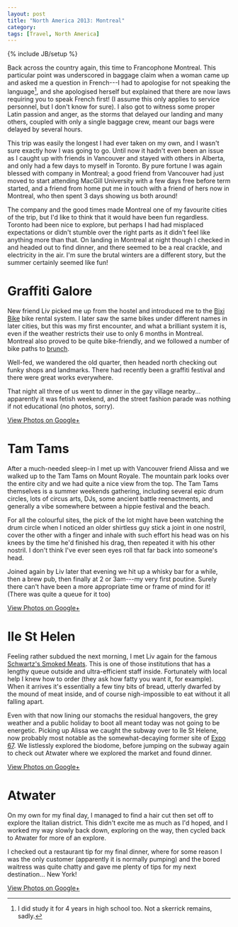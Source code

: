 ```yaml
---
layout: post
title: "North America 2013: Montreal"
category:
tags: [Travel, North America]
---
```

{% include JB/setup %}


Back across the country again, this time to Francophone Montreal.
This particular point was underscored in baggage claim when a woman
came up and asked me a question in French---I had to apologise for not
speaking the language[^1], and she apologised herself but explained
that there are now laws requiring you to speak French first!  (I
assume this only applies to service personnel, but I don't know for
sure).  I also got to witness some proper Latin passion and anger, as
the storms that delayed our landing and many others, coupled with only
a single baggage crew, meant our bags were delayed by several hours.

This trip was easily the longest I had ever taken on my own, and I
wasn't sure exactly how I was going to go.  Until now it hadn't even
been an issue as I caught up with friends in Vancouver and stayed with
others in Alberta, and only had a few days to myself in Toronto.  By
pure fortune I was again blessed with company in Montreal; a good
friend from Vancouver had just moved to start attending MacGill
University with a few days free before term started, and a friend from
home put me in touch with a friend of hers now in Montreal, who then
spent 3 days showing us both around!

The company and the good times made Montreal one of my favourite
cities of the trip, but I'd like to think that it would have been fun
regardless.  Toronto had been nice to explore, but perhaps I had had
misplaced expectations or didn't stumble over the right parts as it
didn't feel like anything more than that.  On landing in Montreal at
night though I checked in and headed out to find dinner, and there
seemed to be a real crackle, and electricity in the air.  I'm sure the
brutal winters are a different story, but the summer certainly seemed
like fun!

# Graffiti Galore

New friend Liv picked me up from the hostel and introduced me to the
[Bixi Bike](https://bixi.com/) bike rental system.  I later saw the
same bikes under different names in later cities, but this was my
first encounter, and what a brilliant system it is, even if the
weather restricts their use to only 6 months in Montreal.  Montreal
also proved to be quite bike-friendly, and we followed a number of
bike paths to [brunch](http://lecartet.com/).

Well-fed, we wandered the old quarter, then headed north checking out
funky shops and landmarks.  There had recently been a graffiti
festival and there were great works everywhere.

That night all three of us went to dinner in the gay village
nearby... apparently it was fetish weekend, and the street fashion
parade was nothing if not educational (no photos, sorry).

<div data-album="5921077055609599681" class="gallery"><a href="https://plus.google.com/photos/110262280296887306226/albums/5921077055609599681">View Photos on Google+</a></div>

# Tam Tams

After a much-needed sleep-in I met up with Vancouver friend Alissa and
we walked up to the Tam Tams on Mount Royale.  The mountain park looks
over the entire city and we had quite a nice view from the top.  The
Tam Tams themselves is a summer weekends gathering, including several
epic drum circles, lots of circus arts, DJs, some ancient battle
reenactments, and generally a vibe somewhere between a hippie festival
and the beach.

For all the colourful sites, the pick of the lot might have been
watching the drum circle when I noticed an older shirtless guy stick a
joint in one nostril, cover the other with a finger and inhale with
such effort his head was on his knees by the time he'd finished his
drag, then repeated it with his other nostril.  I don't think I've
ever seen eyes roll that far back into someone's head.

Joined again by Liv later that evening we hit up a whisky bar for a
while, then a brew pub, then finally at 2 or 3am---my very first
poutine.  Surely there can't have been a more appropriate time or
frame of mind for it!  (There was quite a queue for it too)

<div data-album="5921080984918075697" class="gallery"><a href="https://plus.google.com/photos/110262280296887306226/albums/5921080984918075697">View Photos on Google+</a></div>


# Ile St Helen

Feeling rather subdued the next morning, I met Liv again for the
famous [Schwartz's Smoked Meats](http://schwartzsdeli.com/).  This is
one of those institutions that has a lengthy queue outside and
ultra-efficient staff inside.  Fortunately with local help I knew how
to order (they ask how fatty you want it, for example).  When it
arrives it's essentially a few tiny bits of bread, utterly dwarfed by
the mound of meat inside, and of course nigh-impossible to eat without
it all falling apart.

Even with that now lining our stomachs the residual hangovers, the
grey weather and a public holiday to boot all meant today was not
going to be energetic.  Picking up Alissa we caught the subway over to
Ile St Helene, now probably most notable as the somewhat-decaying
former site of [Expo 67](http://en.wikipedia.org/wiki/Expo_67).  We
listlessly explored the biodome, before jumping on the subway again to
check out Atwater where we explored the market and found dinner.

<div data-album="5921083152335604801" class="gallery"><a href="https://plus.google.com/photos/110262280296887306226/albums/5921083152335604801">View Photos on Google+</a></div>


# Atwater

On my own for my final day, I managed to find a hair cut then set off
to explore the Italian district.  This didn't excite me as much as I'd
hoped, and I worked my way slowly back down, exploring on the way,
then cycled back to Atwater for more of an explore.

I checked out a restaurant tip for my final dinner, where for some
reason I was the only customer (apparently it is normally pumping) and
the bored waitress was quite chatty and gave me plenty of tips for my
next destination... New York!

<div data-album="5921083703058279089" class="gallery"><a href="https://plus.google.com/photos/110262280296887306226/albums/5921083703058279089">View Photos on Google+</a></div>

[^1]: I did study it for 4 years in high school too.  Not a skerrick
remains, sadly.
